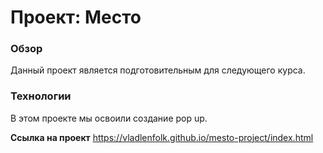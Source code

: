 # Проект: Место

### Обзор
Данный проект является подготовительным для следующего курса. 

### Технологии
В этом проекте мы освоили создание pop up.

**Ссылка на проект**
https://vladlenfolk.github.io/mesto-project/index.html
